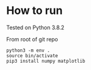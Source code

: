 # How to run
Tested on Python 3.8.2

From root of git repo
```
python3 -m env .
source bin/activate
pip3 install numpy matplotlib
```
